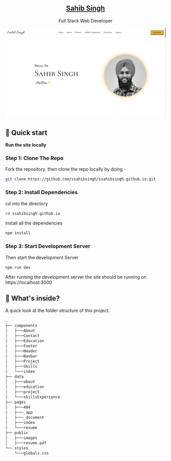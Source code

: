 <p align="center">
  <a href="https://ssahibsingh.github.io/">
    <h2 align="center">Sahib Singh</h2>
  </a>
</p> 
<p align="center">Full Stack Web Developer</p>


![Sahib Singh Site Preview](./public/website.png)

## :rocket: Quick start

**Run the site locally**

### Step 1: Clone The Repo

Fork the repository. then clone the repo locally by doing -

```bash
git clone https://github.com/ssahibsingh/ssahibsingh.github.io.git
```

### Step 2: Install Dependencies

cd into the directory

```bash
cd ssahibsingh.github.io
```

install all the dependencies
```bash
npm install
```

### Step 3: Start Development Server

Then start the development Server
```
npm run dev
```
After running the development server the site should be running on https://localhost:3000


## :open_file_folder: What's inside?

A quick look at the folder structure of this project.

    .
    ├── components
    │   ├───About
    │   ├───Contact
    │   ├───Education
    │   ├───Footer
    │   ├───Header
    │   ├───Navbar
    │   ├───Project
    │   ├───Skills
    │   └───index
    ├── data
    │   ├───about
    │   ├───education
    │   ├───project
    │   └───skillsExperience
    ├── pages
    │   ├───404
    │   ├───_app
    │   ├───_document
    │   ├───index
    │   └───resume
    ├── public
    │   ├───images
    │   ├───resume.pdf
    └── styles
        └───globals.css
